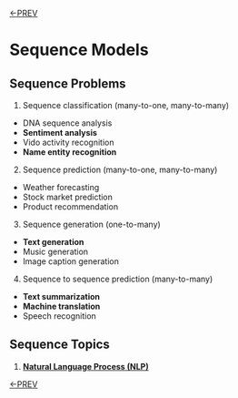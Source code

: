 [<-PREV](../lecturenote.md)

# Sequence Models

## Sequence Problems

1. Sequence classification (many-to-one, many-to-many)
  - DNA sequence analysis
  - **Sentiment analysis**
  - Vido activity recognition
  - **Name entity recognition**
2. Sequence prediction (many-to-one, many-to-many)
  - Weather forecasting
  - Stock market prediction
  - Product recommendation
3. Sequence generation (one-to-many)
  - **Text generation**
  - Music generation
  - Image caption generation
4. Sequence to sequence prediction (many-to-many)
  - **Text summarization**
  - **Machine translation**
  - Speech recognition

## Sequence Topics

1. **[Natural Language Process (NLP)](nlp.md)**




[<-PREV](../lecturenote.md)
